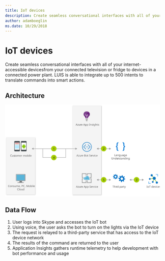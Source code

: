 ```yaml
---
title: IoT devices 
description: Create seamless conversational interfaces with all of your internet-accessible devicesfrom your connected television or fridge to devices in a connected power plant. LUIS is able to integrate up to 500 intents to translate commands into smart actions.
author: adamboeglin
ms.date: 10/29/2018
---
```

# IoT devices 
Create seamless conversational interfaces with all of your internet-accessible devicesfrom your connected television or fridge to devices in a connected power plant. LUIS is able to integrate up to 500 intents to translate commands into smart actions.

## Architecture
<img src="media/iot-devices.svg" alt='architecture diagram' />

## Data Flow
1. User logs into Skype and accesses the IoT bot
1. Using voice, the user asks the bot to turn on the lights via the IoT device
1. The request is relayed to a third-party service that has access to the IoT device network
1. The results of the command are returned to the user
1. Application Insights gathers runtime telemetry to help development with bot performance and usage